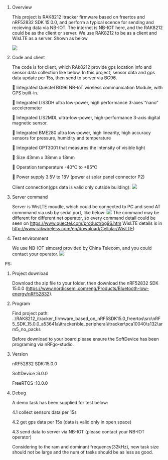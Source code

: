 1. Overview

   This project is RAK8212 itracker firmware based on freertos and nRF52832 SDK 15.0.0, and perform a typical scence for sending and recieving data via NB-IOT. The internet is NB-IOT here, and the RAK8212 could be as the client or server. We use RAK8212 to be as a client and WisLTE as a server. Shown as below 
   
   
   ![](https://github.com/RAKWireless/RAK8212_itracker_firmware_based_on_nRF5SDK15.0_freertos/blob/master/20180827115712.png)
    

    
2. Code and client

    The code is for client, which RAk8212 provide gps location info and sensor data collection like below. In this project, sensor data and gps data update per 15s, then send to server via BG96.
    

    Integrated Quectel BG96 NB-IoT wireless communication Module, with GPS built-in.

    Integrated LIS3DH ultra low-power, high performance 3-axes “nano” accelerometer

    Integrated LIS2MDL ultra-low-power, high-performance 3-axis digital magnetic sensor.

    Integrated BME280 ultra low-power, high linearity, high accuracy sensors for pressure, humidity and temperature

    Integrated OPT3001 that measures the intensity of visible light
   
    Size 43mm x 38mm x 18mm

    Operation temperature -40°C to +85°C

    Power supply 3.5V to 18V (power at solar panel connector P2)

    
   Client connection(gps data is valid only outside building): 
    ![](https://github.com/RAKWireless/RAK8212_itracker_firmware_based_on_nRF5SDK15.0_freertos/blob/master/20180827102432.jpg)

3. Server command 

    Server is WisLTE moudle, which could be connected to PC and send AT commmand via usb by serial port, like below:
    ![](https://github.com/RAKWireless/RAK8212_itracker_firmware_based_on_nRF5SDK15.0_freertos/blob/master/20180827102445.jpg)
    The command may be different for different net operator, so every command detail could be seen on https://www.quectel.com/product/bg96.htm 
    WisLTE details is in http://www.rakwireless.com/en/download/Cellular/WisLTE)
    
4. Test environment 

    We use NB-IOT simcard provided by China Telecom, and you could contact your operator.
    ![](https://github.com/RAKWireless/RAK8212_itracker_firmware_based_on_nRF5SDK15.0_freertos/blob/master/20180827102455.jpg)


PS:

1. Project download

   Download the zip file to your folder, then download the nRF52832 SDK 15.0.0 (https://www.nordicsemi.com/eng/Products/Bluetooth-low-energy/nRF52832).
   
2. Program

   Find project path:
   ..\RAK8212_itracker_firmware_based_on_nRF5SDK15.0_freertos\src\nRF5_SDK_15.0.0_a53641a\itracker\ble_peripheral\itracker\pca10040\s132\arm5_no_packs
   
   
   Before download to your board,please ensure the SoftDevice has been programing via nRFgo-studio.
   
3. Version

   nRF52832 SDK:15.0.0
   
   SoftDevice  :6.0.0
   
   FreeRTOS    :10.0.0
   
4. Debug

   A demo task has been supplied for test below:
   
   4.1 collect sensors data per 15s    
   
   4.2 get gps data per 15s (data is valid only in open space)
   
   4.3 send data to server via NB-IOT (please contact your NB-IOT operator)
   
   Considering to the ram and dominant frequency(32kHz), new task size should not be large and the num of tasks should be as less as good.



